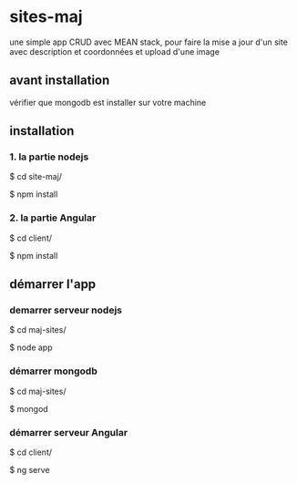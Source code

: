 # sites-maj
une simple app CRUD avec MEAN stack, pour faire la mise a jour d'un site avec description et coordonnées et upload d'une image 

## avant installation
vérifier que mongodb est installer sur votre machine

## installation
### 1. la partie nodejs
$ cd site-maj/ 

$ npm install 

### 2. la partie Angular
$ cd client/

$ npm install

## démarrer l'app
### demarrer serveur nodejs
$ cd maj-sites/

$ node app

### démarrer mongodb
$ cd maj-sites/

$ mongod

### démarrer serveur Angular
$ cd client/

$ ng serve


